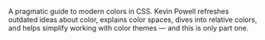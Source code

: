 A pragmatic guide to modern colors in CSS. Kevin Powell refreshes outdated ideas about color, explains color spaces, dives into relative colors, and helps simplify working with color themes — and this is only part one.
